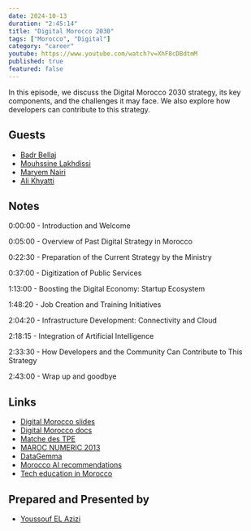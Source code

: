 ```yaml
---
date: 2024-10-13
duration: "2:45:14"
title: "Digital Morocco 2030"
tags: ["Morocco", "Digital"]
category: "career"
youtube: https://www.youtube.com/watch?v=XhF8cDBdtmM
published: true
featured: false
---
```


In this episode, we discuss the Digital Morocco 2030 strategy, its key components, and the challenges it may face. We also explore how developers can contribute to this strategy.

## Guests

- [Badr Bellaj](https://www.linkedin.com/in/bellajbadr/)
- [Mouhssine Lakhdissi](https://www.linkedin.com/in/mlakhdissi/)
- [Maryem Nairi](https://www.linkedin.com/in/nairi-meryem/)
- [Ali Khyatti](https://www.linkedin.com/in/khyatti-ali/)

## Notes

0:00:00 - Introduction and Welcome

0:05:00 - Overview of Past Digital Strategy in Morocco

0:22:30 - Preparation of the Current Strategy by the Ministry

0:37:00 - Digitization of Public Services

1:13:00 - Boosting the Digital Economy: Startup Ecosystem

1:48:20 - Job Creation and Training Initiatives

2:04:20 - Infrastructure Development: Connectivity and Cloud

2:18:15 - Integration of Artificial Intelligence

2:33:30 - How Developers and the Community Can Contribute to This Strategy

2:43:00 - Wrap up and goodbye

## Links

- [Digital Morocco slides](https://ali3lami.ma/wp-content/uploads/2024/09/Maroc-digital-2030.pdf)
- [Digital Morocco docs ](https://30daysofml.framer.ai/)
- [Matche des TPE](https://www.mmsp.gov.ma/fr/actualites/la-vision-%C3%A9clair%C3%A9e-de-sa-majest%C3%A9-le-roi-mohammed-vi-que-dieu-le-glorifie-plac%C3%A9-le-num%C3%A9rique-au-centre-des-priorit%C3%A9s-nationales)
- [MAROC NUMERIC 2013](https://www.courdescomptes.ma/wp-content/uploads/2023/01/EVALUATION-DE-LA-STRATEGIE-MAROC-NUMERIC-2013.pdf)
- [DataGemma](https://ai.google.dev/gemma/docs/datagemma)
- [Morocco AI recommendations](https://morocco.ai/wp-content/uploads/2020/03/MoroccoAI-Recommendations-Towards-a-National-AI-Strategy-For-Morocco.pdf)
- [Tech education in Morocco](https://www.youtube.com/watch?v=3r7lXiS5Mqc&t=0s)

## Prepared and Presented by

- [Youssouf EL Azizi](https://elazizi.com)
